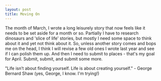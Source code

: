 ```yaml
---
layout: post
title: Moving On
---
```


The month of March, I wrote a long leisurely story that now feels like it needs to be set aside for a month or so. Partially I have to research dinosaurs and 'slice of life' stories, but mostly I need some space to think about it and yet not think about it. So, unless another story comes and bops me on the head, I think I will revise a few old ones I wrote last year and see if I can polish them up. And then I need to submit to places - that's my goal for April. Submit, submit, and submit some more. 

"Life isn’t about finding yourself. Life is about creating yourself."  - George Bernard Shaw (yes, George, I know. I'm trying!)